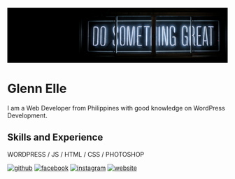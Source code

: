 ![WORDPRESS WEB DEVELOPER ](https://github.com/akosielye/akosielye/blob/main/LinkedIn-banner-19-1024x256.png)

# Glenn Elle
I am a Web Developer from Philippines with good knowledge on WordPress Development.

## Skills and Experience
WORDPRESS / JS / HTML / CSS / PHOTOSHOP

[<img src='https://cdn.jsdelivr.net/npm/simple-icons@3.0.1/icons/github.svg' alt='github' height='40'>](https://github.com/akosielye)  [<img src='https://cdn.jsdelivr.net/npm/simple-icons@3.0.1/icons/facebook.svg' alt='facebook' height='40'>](https://www.facebook.com/glennelye123)  [<img src='https://cdn.jsdelivr.net/npm/simple-icons@3.0.1/icons/instagram.svg' alt='instagram' height='40'>](https://www.instagram.com/akosielyee/)  [<img src='https://cdn.jsdelivr.net/npm/simple-icons@3.0.1/icons/icloud.svg' alt='website' height='40'>](https://akosielye.github.io/)  




